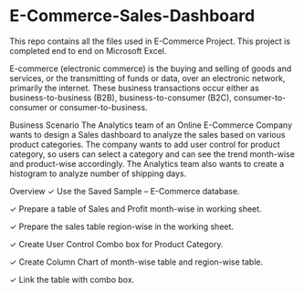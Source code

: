 # E-Commerce-Sales-Dashboard
This repo contains all the files used in E-Commerce Project. This project is completed end to end on Microsoft Excel. 

E-commerce (electronic commerce) is the buying and selling of goods and services, or the transmitting of funds or data, over an electronic network, primarily the internet. These business transactions occur either as business-to-business (B2B), business-to-consumer (B2C), consumer-to-consumer or consumer-to-business.

Business Scenario The Analytics team of an Online E-Commerce Company wants to design a Sales dashboard to analyze the sales based on various product categories. The company wants to add user control for product category, so users can select a category and can see the trend month-wise and product-wise accordingly. The Analytics team also wants to create a histogram to analyze number of shipping days.


Overview 
✓ Use the Saved Sample – E-Commerce database.

✓ Prepare a table of Sales and Profit month-wise in working sheet.

✓ Prepare the sales table region-wise in the working sheet.

✓ Create User Control Combo box for Product Category.

✓ Create Column Chart of month-wise table and region-wise table.

✓ Link the table with combo box.
